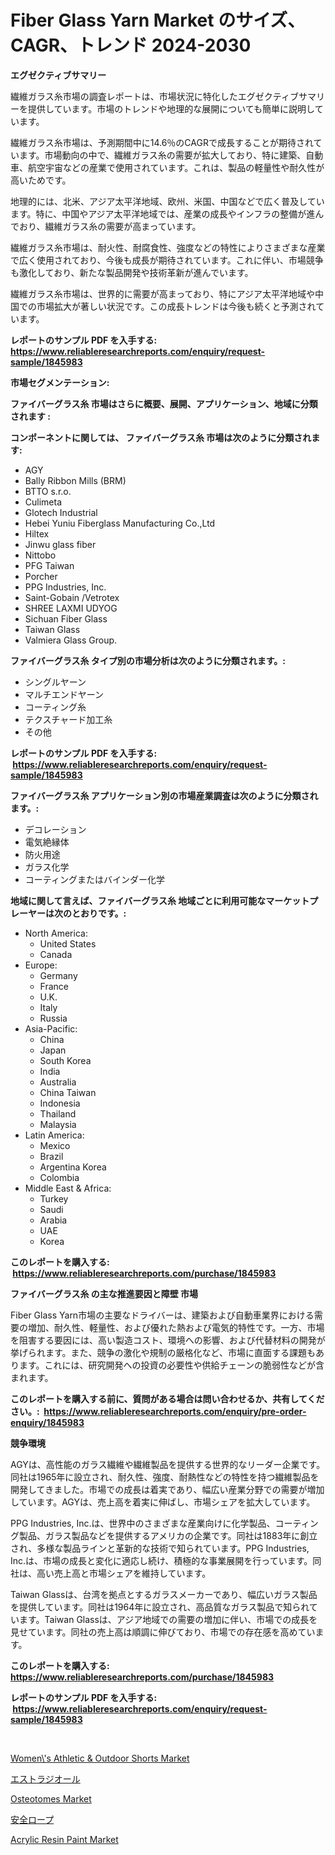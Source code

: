 <p><h1>Fiber Glass Yarn Market のサイズ、CAGR、トレンド 2024-2030</h1></p><p><strong>エグゼクティブサマリー</strong></p>
<p><p>繊維ガラス糸市場の調査レポートは、市場状況に特化したエグゼクティブサマリーを提供しています。市場のトレンドや地理的な展開についても簡単に説明しています。</p><p>繊維ガラス糸市場は、予測期間中に14.6％のCAGRで成長することが期待されています。市場動向の中で、繊維ガラス糸の需要が拡大しており、特に建築、自動車、航空宇宙などの産業で使用されています。これは、製品の軽量性や耐久性が高いためです。</p><p>地理的には、北米、アジア太平洋地域、欧州、米国、中国などで広く普及しています。特に、中国やアジア太平洋地域では、産業の成長やインフラの整備が進んでおり、繊維ガラス糸の需要が高まっています。</p><p>繊維ガラス糸市場は、耐火性、耐腐食性、強度などの特性によりさまざまな産業で広く使用されており、今後も成長が期待されています。これに伴い、市場競争も激化しており、新たな製品開発や技術革新が進んでいます。</p><p>繊維ガラス糸市場は、世界的に需要が高まっており、特にアジア太平洋地域や中国での市場拡大が著しい状況です。この成長トレンドは今後も続くと予測されています。</p></p>
<p><strong>レポートのサンプル PDF を入手する: <a href="https://www.reliableresearchreports.com/enquiry/request-sample/1845983">https://www.reliableresearchreports.com/enquiry/request-sample/1845983</a></strong></p>
<p><strong>市場セグメンテーション:</strong></p>
<p><strong> ファイバーグラス糸 市場はさらに概要、展開、アプリケーション、地域に分類されます :</strong></p>
<p><strong>コンポーネントに関しては、 ファイバーグラス糸 市場は次のように分類されます: &nbsp;</strong></p>
<p><ul><li>AGY</li><li>Bally Ribbon Mills (BRM)</li><li>BTTO s.r.o.</li><li>Culimeta</li><li>Glotech Industrial</li><li>Hebei Yuniu Fiberglass Manufacturing Co.,Ltd</li><li>Hiltex</li><li>Jinwu glass fiber</li><li>Nittobo</li><li>PFG Taiwan</li><li>Porcher</li><li>PPG Industries, Inc.</li><li>Saint-Gobain /Vetrotex</li><li>SHREE LAXMI UDYOG</li><li>Sichuan Fiber Glass</li><li>Taiwan Glass</li><li>Valmiera Glass Group.</li></ul></p>
<p><strong> ファイバーグラス糸 タイプ別の市場分析は次のように分類されます。:</strong></p>
<p><ul><li>シングルヤーン</li><li>マルチエンドヤーン</li><li>コーティング糸</li><li>テクスチャード加工糸</li><li>その他</li></ul></p>
<p><strong>レポートのサンプル PDF を入手する: &nbsp;<a href="https://www.reliableresearchreports.com/enquiry/request-sample/1845983">https://www.reliableresearchreports.com/enquiry/request-sample/1845983</a></strong></p>
<p><strong> ファイバーグラス糸 アプリケーション別の市場産業調査は次のように分類されます。:</strong></p>
<p><ul><li>デコレーション</li><li>電気絶縁体</li><li>防火用途</li><li>ガラス化学</li><li>コーティングまたはバインダー化学</li></ul></p>
<p><strong>地域に関して言えば、ファイバーグラス糸 地域ごとに利用可能なマーケットプレーヤーは次のとおりです。:</strong></p>
<p><ul>
    <li>
        North America:
        <ul>
            <li>United States</li>
            <li>Canada</li>
        </ul>
    </li>
    <li>
        Europe:
        <ul>
            <li>Germany</li>
            <li>France</li>
            <li>U.K.</li>
            <li>Italy</li>
            <li>Russia</li>
        </ul>
    </li>
    <li>
        Asia-Pacific:
        <ul>
            <li>China</li>
            <li>Japan</li>
            <li>South Korea</li>
            <li>India</li>
            <li>Australia</li>
            <li>China Taiwan</li>
            <li>Indonesia</li>
            <li>Thailand</li>
            <li>Malaysia</li>
        </ul>
    </li>
    <li>
        Latin America:
        <ul>
            <li>Mexico</li>
            <li>Brazil</li>
            <li>Argentina Korea</li>
            <li>Colombia</li>
        </ul>
    </li>
    <li>
        Middle East & Africa:
        <ul>
            <li>Turkey</li>
            <li>Saudi</li>
            <li>Arabia</li>
            <li>UAE</li>
            <li>Korea</li>
        </ul>
    </li>
    </ul></p>
<p><strong>このレポートを購入する: &nbsp;<a href="https://www.reliableresearchreports.com/purchase/1845983">https://www.reliableresearchreports.com/purchase/1845983</a></strong></p>
<p><strong>ファイバーグラス糸 の主な推進要因と障壁 市場</strong></p>
<p><p>Fiber Glass Yarn市場の主要なドライバーは、建築および自動車業界における需要の増加、耐久性、軽量性、および優れた熱および電気的特性です。一方、市場を阻害する要因には、高い製造コスト、環境への影響、および代替材料の開発が挙げられます。また、競争の激化や規制の厳格化など、市場に直面する課題もあります。これには、研究開発への投資の必要性や供給チェーンの脆弱性などが含まれます。</p></p>
<p><strong>このレポートを購入する前に、質問がある場合は問い合わせるか、共有してください。:&nbsp; <a href="https://www.reliableresearchreports.com/enquiry/pre-order-enquiry/1845983">https://www.reliableresearchreports.com/enquiry/pre-order-enquiry/1845983</a></strong></p>
<p><strong>競争環境</strong></p>
<p><p>AGYは、高性能のガラス繊維や繊維製品を提供する世界的なリーダー企業です。同社は1965年に設立され、耐久性、強度、耐熱性などの特性を持つ繊維製品を開発してきました。市場での成長は着実であり、幅広い産業分野での需要が増加しています。AGYは、売上高を着実に伸ばし、市場シェアを拡大しています。</p><p>PPG Industries, Inc.は、世界中のさまざまな産業向けに化学製品、コーティング製品、ガラス製品などを提供するアメリカの企業です。同社は1883年に創立され、多様な製品ラインと革新的な技術で知られています。PPG Industries, Inc.は、市場の成長と変化に適応し続け、積極的な事業展開を行っています。同社は、高い売上高と市場シェアを維持しています。</p><p>Taiwan Glassは、台湾を拠点とするガラスメーカーであり、幅広いガラス製品を提供しています。同社は1964年に設立され、高品質なガラス製品で知られています。Taiwan Glassは、アジア地域での需要の増加に伴い、市場での成長を見せています。同社の売上高は順調に伸びており、市場での存在感を高めています。</p></p>
<p><strong>このレポートを購入する: &nbsp; <a href="https://www.reliableresearchreports.com/purchase/1845983">https://www.reliableresearchreports.com/purchase/1845983</a></strong></p>
<p><strong>レポートのサンプル PDF を入手する: &nbsp;<a href="https://www.reliableresearchreports.com/enquiry/request-sample/1845983">https://www.reliableresearchreports.com/enquiry/request-sample/1845983</a></strong><strong></strong></p>
<p>&nbsp;</p>
<p><p><a href="https://view.publitas.com/reportprime-1/women-s-athletic-outdoor-shorts-market-share-market-new-trends-analysis-report-by-type-by-application-by-end-use-by-region-and-segment-forecasts-2023-2030/">Women\'s Athletic & Outdoor Shorts Market</a></p><p><a href="https://medium.com/@mares423/%E3%82%A8%E3%82%B9%E3%83%88%E3%83%A9%E3%82%B8%E3%82%AA%E3%83%BC%E3%83%AB%E5%B8%82%E5%A0%B4-2031%E5%B9%B4%E3%81%BE%E3%81%A7%E3%81%AE%E6%88%90%E5%8A%9F%E3%81%99%E3%82%8B%E3%83%93%E3%82%B8%E3%83%8D%E3%82%B9%E6%88%A6%E7%95%A5%E3%81%AE%E9%8D%B5%E3%82%92%E4%BA%88%E6%B8%AC-ae7f29c37abf">エストラジオール</a></p><p><a href="https://shimmer-gardenia-37a.notion.site/Osteotomes-Market-Offers-Provide-Insightful-Data-for-the-Time-Period-from-2024-to-2031-and-also-Prov-10e31380bd94486dba16e94a3e178703">Osteotomes Market</a></p><p><a href="https://medium.com/@arimuller2009/%E5%AE%89%E5%85%A8%E3%83%AD%E3%83%BC%E3%83%97%E5%B8%82%E5%A0%B4%E3%81%AE%E8%A6%8F%E6%A8%A1%E3%81%AF-%E3%82%B0%E3%83%AD%E3%83%BC%E3%83%90%E3%83%AB%E7%94%A3%E6%A5%AD%E3%81%AE%E4%B8%AD%E3%81%A7%E6%9C%80%E9%81%A9%E3%81%AA%E3%83%9E%E3%83%BC%E3%82%B1%E3%83%86%E3%82%A3%E3%83%B3%E3%82%B0%E3%83%81%E3%83%A3%E3%83%8D%E3%83%AB%E3%82%92%E6%98%8E%E3%82%89%E3%81%8B%E3%81%AB%E3%81%97%E3%81%BE%E3%81%99-52d9be0c6481">安全ロープ</a></p><p><a href="https://github.com/luckyshygirl/Market-Research-Report-List-3/blob/main/acrylic-resin-paint-market.md">Acrylic Resin Paint Market</a></p></p>